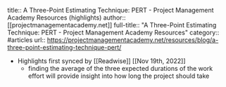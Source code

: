 title:: A Three-Point Estimating Technique: PERT - Project Management Academy Resources (highlights)
author:: [[projectmanagementacademy.net]]
full-title:: "A Three-Point Estimating Technique: PERT - Project Management Academy Resources"
category:: #articles
url:: https://projectmanagementacademy.net/resources/blog/a-three-point-estimating-technique-pert/

- Highlights first synced by [[Readwise]] [[Nov 19th, 2022]]
	- finding the average of the three expected durations of the work effort will provide insight into how long the project should take